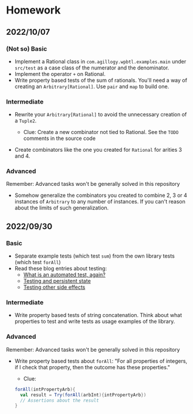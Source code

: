 # Homework

## 2022/10/07

### (Not so) Basic

- Implement a Rational class in `com.agillogy.wpbtl.examples.main` under `src/test` as a case class of the numerator and the denominator.
- Implement the operator `+` on Rational.
- Write property based tests of the sum of rationals. You'll need a way of creating an `Arbitrary[Rational]`. Use `pair` and `map` to build one. 

### Intermediate

- Rewrite your `Arbitrary[Rational]` to avoid the unnecessary creation of a `Tuple2`.
  - Clue: Create a new combinator not tied to Rational. See the `TODO` comments in the source code

- Create combinators like the one you created for `Rational` for arities 3 and 4.

### Advanced

Remember: Advanced tasks won't be generally solved in this repository

- Somehow generalize the combinators you created to combine 2, 3 or 4 instances of `Arbitrary` to any number of instances. If you can't reason about the limits of such generalization.

## 2022/09/30

### Basic

- Separate example tests (which test `sum`) from the own library tests (which test `forAll`)
- Read these blog entries about testing:
  - [What is an automated test, again?](https://blog.agilogy.com/2022-05-27-what-is-an-automated-test-again.html)
  - [Testing and persistent state](https://blog.agilogy.com/2022-06-17-testing-and-persistent-state.html)
  - [Testing other side effects](https://blog.agilogy.com/2022-07-08-testing-other-side-effects.html)

### Intermediate

- Write property based tests of string concatenation. Think about what properties to test and write tests as usage examples of the library.

### Advanced

Remember: Advanced tasks won't be generally solved in this repository

- Write property based tests about `forAll`: "For all properties of integers, if I check that property, then the outcome has these properties." 
    - Clue: 
    
    ```scala
    forAll(intPropertyArb){
      val result = Try(forAll(arbInt){intPropertyArb})
      // Assertions about the result
    }
    ```
